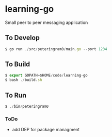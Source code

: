 # learning-go

Small peer to peer messaging application

## To Develop
````javascript
$ go run ./src/peteringram0/main.go --port 1234
````

## To Build
````javascript
$ export GOPATH=$HOME/code/learning-go
$ bash ./build.sh
````

## To Run
````javascript
$ ./bin/peteringram0
````

### ToDo
* add DEP for package managment